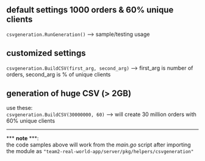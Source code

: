 ## default settings 1000 orders & 60% unique clients
`csvgeneration.RunGeneration()`  --> sample/testing usage

## customized settings
`csvgeneration.BuildCSV(first_arg, second_arg)` --> first_arg is number of orders, second_arg is % of unique clients

## generation of huge CSV (> 2GB)
use these:\
`csvgeneration.BuildCSV(30000000, 60)` --> will create 30 million orders with 60% unique clients

***
*** **note** ***:\
the code samples above will work from the *main.go* script after importing
the module as `"team2-real-world-app/server/pkg/helpers/csvgeneration"`